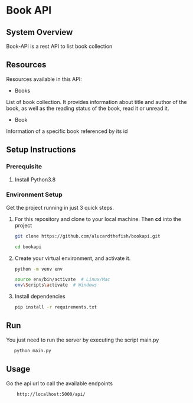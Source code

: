 # Book API

## System Overview

Book-API is a rest API to list book collection

## Resources

Resources available in this API:

* Books

List of book collection. It provides information about title and author of the book, as well as the reading status of the book, read it or unread it.

* Book

Information of a specific book referenced by its id

## Setup Instructions

### Prerequisite

1. Install Python3.8

### Environment Setup

Get the project running in just 3 quick steps.

1. For this repository and clone to your local machine. Then  **cd** into the project

   ```bash
   git clone https://github.com/alucardthefish/bookapi.git

   cd bookapi
   ```

2. Create your virtual environment, and activate it.

   ```bash
   python -m venv env

   source env/bin/activate  # Linux/Mac
   env\Scripts\activate  # Windows
   ```

3. Install dependencies

   ```bash
   pip install -r requirements.txt
   ```

## Run

You just need to run the server by executing the script main.py

```bash
   python main.py
```

## Usage

Go the api url to call the available endpoints

```bash
    http://localhost:5000/api/
```